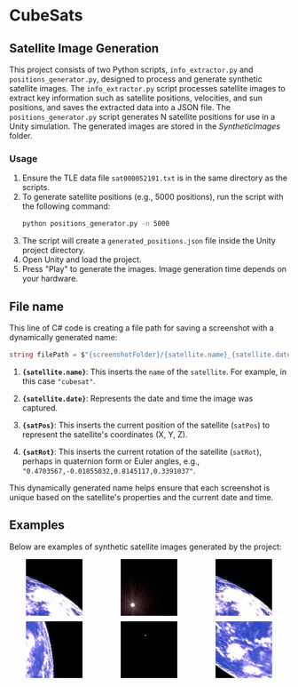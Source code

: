 # CubeSats

## Satellite Image Generation

This project consists of two Python scripts, `info_extractor.py` and `positions_generator.py`, designed to process and generate synthetic satellite images. The `info_extractor.py` script processes satellite images to extract key information such as satellite positions, velocities, and sun positions, and saves the extracted data into a JSON file. The `positions_generator.py` script generates N satellite positions for use in a Unity simulation. The generated images are stored in the *SyntheticImages* folder.

### Usage

1. Ensure the TLE data file `sat000052191.txt` is in the same directory as the scripts.
2. To generate satellite positions (e.g., 5000 positions), run the script with the following command:
   ```sh
   python positions_generator.py -n 5000
   ```
3. The script will create a `generated_positions.json` file inside the Unity project directory.
4. Open Unity and load the project.
5. Press "Play" to generate the images. Image generation time depends on your hardware.

## File name

This line of C# code is creating a file path for saving a screenshot with a dynamically generated name:

```csharp
string filePath = $"{screenshotFolder}/{satellite.name}_{satellite.date}_{satPos}_{satRot}.jpg";
```

1. **`{satellite.name}`**: This inserts the `name` of the `satellite`. For example, in this case `"cubesat"`.

2. **`{satellite.date}`**: Represents the date and time the image was captured.

3. **`{satPos}`**: This inserts the current position of the satellite (`satPos`) to represent the satellite's coordinates (X, Y, Z).

4. **`{satRot}`**: This inserts the current rotation of the satellite (`satRot`), perhaps in quaternion form or Euler angles, e.g., `"0.4703567,-0.01855032,0.8145117,0.3391037"`.


This dynamically generated name helps ensure that each screenshot is unique based on the satellite's properties and the current date and time.

## Examples
Below are examples of synthetic satellite images generated by the project:

<div style="display: grid; grid-template-columns: repeat(3, auto); gap: 10px; justify-items: center;">
    <img src="./Examples/cubesat_09-10-2024 00:56:35.310980_-5603.20623359044,-1912.31671077918,3237.94031253266_0.4703567,-0.01855032,0.8145117,0.3391037.jpg" style="width: 102px; height: 102px;"/>
    <img src="Examples/cubesat_09-10-2024 00:55:44.310980_-5399.12481711063,-1903.30215172148,3572.34499199347_-0.1357391,-0.6492592,0.03568664,0.7475052.jpg" style="width: 102px; height: 102px;"/>
    <img src="Examples/cubesat_09-10-2024 00:56:35.310980_-5603.20623359044,-1912.31671077918,3237.94031253266_0.4703567,-0.01855032,0.8145117,0.3391037.jpg" style="width: 102px; height: 102px;"/>
    <img src="Examples/cubesat_09-10-2024 01:05:56.310980_-6496.6450184193,-1594.38180069607,-893.395000520972_-0.09788115,0.6737814,0.7256129,0.09961812.jpg" style="width: 102px; height: 102px;"/>
    <img src="Examples/cubesat_09-10-2024 01:15:17.310980_-4825.33207385905,-646.987886594552,-4671.27857193086_0.7931541,-0.1587902,-0.572649,0.1332873.jpg" style="width: 102px; height: 102px;"/>
    <img src="Examples/cubesat_11-10-2024 03:44:41.310980_-5916.98558945868,-1406.13456648416,-2920.54556846455_0.3698252,0.4413947,0.1278464,0.8074995.jpg" style="width: 102px; height: 102px;"/>
</div>
